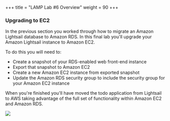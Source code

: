 +++
title = "LAMP Lab #6 Overview"
weight = 90
+++

### Upgrading to EC2

In the previous section you worked through how to migrate an Amazon Lightsail database to Amazon RDS. In this final lab you'll upgrade your Amazon Lightsail instance to Amazon EC2. 



To do this you will need to:

* Create a snapshot of your RDS-enabled web front-end instance
* Export that snapshot to Amazon EC2
* Create a new Amazon EC2 instance from exported snapshot
* Update the Amazon RDS security group to include the security group for your Amazon EC2 instance

When you're finished you'll have moved the todo application from Lightsail to AWS taking advantage of the full set of functionality within Amazon EC2 and Amazon RDS. 

![](../../images/lamp-architecture-5.jpg?classes=border)
